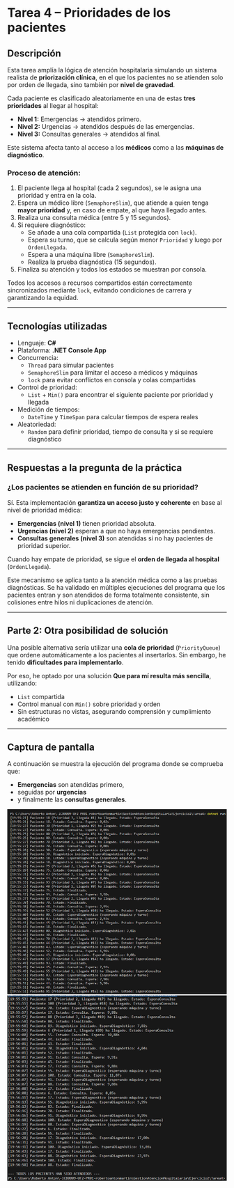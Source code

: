 # Tarea 4 – Prioridades de los pacientes

## Descripción

Esta tarea amplía la lógica de atención hospitalaria simulando un sistema realista de **priorización clínica**, en el que los pacientes no se atienden solo por orden de llegada, sino también por **nivel de gravedad**.

Cada paciente es clasificado aleatoriamente en una de estas **tres prioridades** al llegar al hospital:

- **Nivel 1:** Emergencias → atendidos primero.
- **Nivel 2:** Urgencias → atendidos después de las emergencias.
- **Nivel 3:** Consultas generales → atendidos al final.

Este sistema afecta tanto al acceso a los **médicos** como a las **máquinas de diagnóstico**.

### Proceso de atención:
1. El paciente llega al hospital (cada 2 segundos), se le asigna una prioridad y entra en la cola.
2. Espera un médico libre (`SemaphoreSlim`), que atiende a quien tenga **mayor prioridad** y, en caso de empate, al que haya llegado antes.
3. Realiza una consulta médica (entre 5 y 15 segundos).
4. Si requiere diagnóstico:
   - Se añade a una cola compartida (`List` protegida con `lock`).
   - Espera su turno, que se calcula según menor `Prioridad` y luego por `OrdenLlegada`.
   - Espera a una máquina libre (`SemaphoreSlim`).
   - Realiza la prueba diagnóstica (15 segundos).
5. Finaliza su atención y todos los estados se muestran por consola.

Todos los accesos a recursos compartidos están correctamente sincronizados mediante `lock`, evitando condiciones de carrera y garantizando la equidad.

---

## Tecnologías utilizadas

- Lenguaje: **C#**
- Plataforma: **.NET Console App**
- Concurrencia:
  - `Thread` para simular pacientes
  - `SemaphoreSlim` para limitar el acceso a médicos y máquinas
  - `lock` para evitar conflictos en consola y colas compartidas
- Control de prioridad:
  - `List` + `Min()` para encontrar el siguiente paciente por prioridad y llegada
- Medición de tiempos:
  - `DateTime` y `TimeSpan` para calcular tiempos de espera reales
- Aleatoriedad:
  - `Random` para definir prioridad, tiempo de consulta y si se requiere diagnóstico

---

## Respuestas a la pregunta de la práctica

### ¿Los pacientes se atienden en función de su prioridad?

Sí. Esta implementación **garantiza un acceso justo y coherente** en base al nivel de prioridad médica:

- **Emergencias (nivel 1)** tienen prioridad absoluta.
- **Urgencias (nivel 2)** esperan a que no haya emergencias pendientes.
- **Consultas generales (nivel 3)** son atendidas si no hay pacientes de prioridad superior.

Cuando hay empate de prioridad, se sigue el **orden de llegada al hospital** (`OrdenLlegada`).

Este mecanismo se aplica tanto a la atención médica como a las pruebas diagnósticas. Se ha validado en múltiples ejecuciones del programa que los pacientes entran y son atendidos de forma totalmente consistente, sin colisiones entre hilos ni duplicaciones de atención.

---

## Parte 2: Otra posibilidad de solución

Una posible alternativa sería utilizar una **cola de prioridad** (`PriorityQueue`) que ordene automáticamente a los pacientes al insertarlos. Sin embargo, he tenido **dificultades para implementarlo**.

Por eso, he optado por una solución **Que para mí resulta más sencilla**, utilizando:

- `List` compartida
- Control manual con `Min()` sobre prioridad y orden
- Sin estructuras no vistas, asegurando comprensión y cumplimiento académico

---

## Captura de pantalla

A continuación se muestra la ejecución del programa donde se comprueba que:

- **Emergencias** son atendidas primero,
- seguidas por **urgencias**
- y finalmente las **consultas generales**.

![Ejecución en consola](../../Capturas/Tarea7-1.png)  
![Ejecución en consola](../../Capturas/Tarea7-2.png)
